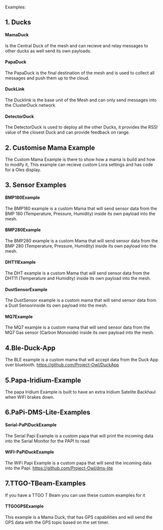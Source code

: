 Examples:

## 1. Ducks
#### MamaDuck
Is the Central Duck of the mesh and can recieve and relay messages to other ducks as well send its own payloads.

#### PapaDuck
The PapaDuck is the final destination of the mesh and is used to collect all messages and push them up to the cloud.

#### DuckLink
The Ducklink is the base unit of the Mesh and can only send messages into the ClusterDuck network.

#### DetectorDuck
The DetectorDuck is used to deploy all the other Ducks, it provides the RSSI value of the closest Duck and can provide feedback on range.

## 2. Customise Mama Example
The Custom Mama Example is there to show how a mama is build and how to modify it, This example can recieve custom Lora settings and has code for a Oles display.

## 3. Sensor Examples

#### BMP180Example
The BMP180 example is a custom Mama that will send sensor data from the BMP 180 (Temperature, Pressure, Humidity) inside its own payload into the mesh.

#### BMP280Example
The BMP280 example is a custom Mama that will send sensor data from the BMP 280 (Temperature, Pressure, Humidity) inside its own payload into the mesh.

#### DHT11Example
The DHT example is a custom Mama that will send sensor data from the DHT11 (Temperature and Humidity) inside its own payload into the mesh.

#### DustSensorExample
The DustSensor example is a custom mama that will send sensor data from a Dust Sensorinside its own payload into the mesh.

#### MQ7Example
The MQ7 example is a custom mama that will send sensor data from the MQ7 Gas sensor (Carbon Monoxide) inside its own payload into the mesh.

## 4.Ble-Duck-App
The BLE example is a custom mama that will accept data from the Duck App over bluetooth.
https://github.com/Project-Owl/DuckApp

## 5.Papa-Iridium-Example
The papa Iridium Example is built to have an extra Iridium Satelite Backhaul when WiFi brakes down.

## 6.PaPi-DMS-Lite-Examples

#### Serial-PaPiDuckExample
The Serial Papi Example is a custom papa that will print the incoming data into the Serial Monitor for the PAPI to read

#### WIFI-PaPiDuckExample
The WiFi Papi Example is a custom papa that will send the incoming data into the Papi.
https://github.com/Project-Owl/dms-lite

## 7.TTGO-TBeam-Examples
If you have a TTGO T Beam you can use these custom examples for it 

#### TTGOGPSExample
This example is a Mama Duck, that has GPS capabilities and will send the GPS data with the GPS topic based on the set timer.



